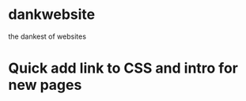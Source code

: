 # dankwebsite
the dankest of websites
# Quick add link to CSS and intro for new pages
<!-- <!DOCTYPE html>
<html>
<head>
  <title></title>
  <link type="text/css" rel="stylesheet" href="index.css"/>
  <link type="images/x-icon" rel="shortcut-icon" href="harold.jpg"/>
</head>
<body>

</body
</html>
